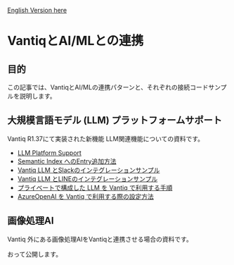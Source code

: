 [English Version here](readme_en.md)

# VantiqとAI/MLとの連携

## 目的

この記事では、VantiqとAI/MLの連携パターンと、それぞれの接続コードサンプルを説明します。

## 大規模言語モデル (LLM) プラットフォームサポート

Vantiq R1.37にて実装された新機能 LLM関連機能についての資料です。

- [LLM Platform Support](./docs/jp/LLM_Platform_Support.md)
- [Semantic Index へのEntry追加方法](./docs/jp/load_semantic_index_entry.md)
- [Vantiq LLM とSlackのインテグレーションサンプル](./docs/jp/vantiq_llm_slack_integration.md)
- [Vantiq LLM とLINEのインテグレーションサンプル](./docs/jp/vantiq_llm_line_integration.md)
- [プライベートで構成した LLM を Vantiq で利用する手順](./docs/jp/vantiq_llm_use_private_models.md)
- [AzureOpenAI を Vantiq で利用する際の設定方法](./docs/jp/azure_openai_config.md)

## 画像処理AI

Vantiq 外にある画像処理AIをVantiqと連携させる場合の資料です。

おって公開します。
